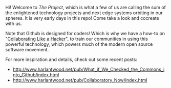 Hi!  Welcome to _The Project_, which is what a few of us are calling the sum of the enlightened technology projects and next edge systems orbiting in our spheres. It is very early days in this repo! Come take a look and cocreate with us.

Note that Github is designed for coders! Which is why we have a how-to on "[Collaborating Like a Hacker](The_Project/blob/master/Collaborating-Like-a-Hacker.markdown)", to train our communities in using this powerful technology, which powers much of the modern open source software movement. 

For more inspiration and details, check out some recent posts:

* http://www.harlantwood.net/pub/What_if_We_Checked_the_Commons_into_Github/index.html
* http://www.harlantwood.net/pub/Collaboratory_Now/index.html

